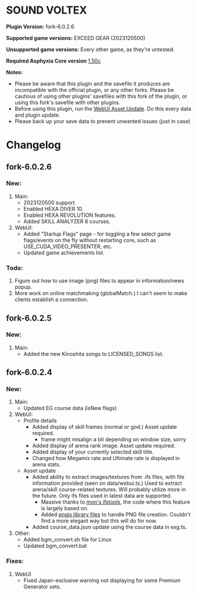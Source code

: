 # SOUND VOLTEX

**Plugin Version:** fork-6.0.2.6

**Supported game versions:** EXCEED GEAR (2023120500)

**Unsupported game versions:** Every other game, as they're untested.

**Required Asphyxia Core version** [1.50c](https://github.com/asphyxia-core/asphyxia-core.github.io/releases/tag/v1.50)

**Notes:**
- Please be aware that this plugin and the savefile it produces are incompatible with the official plugin, or any other forks. Please be cautious of using other plugins' savefiles with this fork of the plugin, or using this fork's savefile with other plugins.
- Before using this plugin, run the [WebUI Asset Update](/plugin/sdvx@asphyxia/update%20webui%20assets). Do this every data and plugin update.
- Please back up your save data to prevent unwanted issues (just in case)


Changelog
===========
## fork-6.0.2.6

### New:

1. Main:
	- 2023120500 support.
	- Enabled HEXA DIVER 10.
	- Enabled HEXA REVOLUTION features.
	- Added SKILL ANALYZER 8 courses.
2. WebUI:
	- Added "Startup Flags" page - for toggling a few select game flags/events on the fly without restarting core, such as USE_CUDA_VIDEO_PRESENTER, etc.
	- Updated game achievements list.

### Todo:

1. Figure out how to use image (png) files to appear in information/news popup.
2. More work on online matchmaking (globalMatch.) I can't seem to make clients establish a connection.


## fork-6.0.2.5

### New:

1. Main:
	- Added the new Kinoshita songs to LICENSED_SONGS list.


## fork-6.0.2.4

### New:

1. Main:
	- Updated EG course data (isNew flags)
2. WebUI:
	- Profile details
		- Added display of skill frames (normal or god.) Asset update required. 
			- frame might misalign a bit depending on window size, sorry
		- Added display of arena rank image. Asset update required.
		- Added display of your currently selected skill title.
		- Changed how Megamix rate and Ultimate rate is displayed in arena stats.
	- Asset update
		- Added ability to extract images/textures from .ifs files, with file information provided (seen on data/webui.ts.) Used to extract arena/skill course-related textures. Will probably utilize more in the future. Only ifs files used in latest data are supported.
			- Massive thanks to [mon's ifstools](https://github.com/mon/ifstools), the code where this feature is largely based on.
			- Added [pngjs library files](https://github.com/pngjs/pngjs) to handle PNG file creation. Couldn't find a more elegant way but this will do for now.
		- Added course_data.json update using the course data in exg.ts.
3. Other:
	- Added bgm_convert.sh file for Linux
	- Updated bgm_convert.bat

### Fixes:

1. WebUI
	- Fixed Japan-exclusive warning not displaying for some Premium Generator sets.
